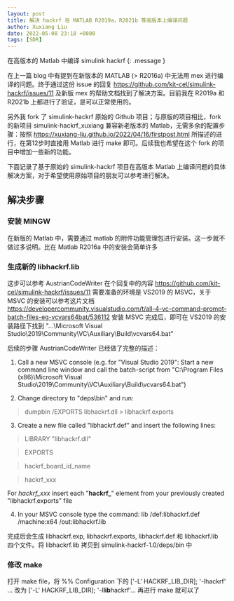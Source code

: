 ```yaml
---
layout: post
title: 解决 hackrf 在 MATLAB R2019a，R2021b 等高版本上编译问题
author: Xuxiang Liu
date: 2022-05-08 23:18 +0800
tags: [SDR]
---
```


在高版本的 Matlab 中编译 simulink hackrf 
{: .message }

在上一篇 blog 中有提到在新版本的 MATLAB (> R2016a) 中无法用 mex 进行编译的问题。终于通过这份 issue 的回复 <https://github.com/kit-cel/simulink-hackrf/issues/11> 及新版 mex 的帮助文档找到了解决方案。目前我在 R2019a 和 R2021b 上都进行了验证，是可以正常使用的。

另外我 fork 了 simulink-hackrf 原始的 Github 项目；与原版的项目相比，fork 的新项目 simulink-hackrf_xuxiang 兼容新老版本的 Matlab，无需多余的配置步骤：按照 <https://xuxiang-liu.github.io/2022/04/16/firstpost.html> 所描述的进行，在第12步时直接用 Matlab 进行 make 即可。后续我也希望在这个 fork 的项目中增加一些新的功能。

下面记录了基于原始的 simulink-hackrf 项目在高版本 Matlab 上编译问题的具体解决方案，对于希望使用原始项目的朋友可以参考进行解决。

## 解决步骤

### 安装 MINGW

在新版的 Matlab 中，需要通过 matlab 的附件功能管理包进行安装。这一步就不做过多说明。比在 Matlab R2016a 中的安装会简单许多

### 生成新的 libhackrf.lib

这步可以参考 AustrianCodeWriter 在个回复中的内容 <https://github.com/kit-cel/simulink-hackrf/issues/11> 需要准备的环境是 VS2019 的 MSVC，关于 MSVC 的安装可以参考这片文档 <https://developercommunity.visualstudio.com/t/all-4-vc-command-prompt-batch-files-eg-vcvars64bat/536112> 安装 MSVC 完成后，即可在 VS2019 的安装路径下找到 "...\Microsoft Visual Studio\2019\Community\VC\Auxiliary\Build\vcvars64.bat" 

后续的步骤 AustrianCodeWriter 已经做了完整的描述：

1. Call a new MSVC console (e.g. for "Visual Studio 2019": Start a new command line window and call the batch-script from "C:\Program Files (x86)\Microsoft Visual Studio\2019\Community\VC\Auxiliary\Build\vcvars64.bat")

2. Change directory to "deps\bin" and run:
> dumpbin /EXPORTS libhackrf.dll > libhackrf.exports

3. Create a new file called "libhackrf.def" and insert the following lines:

>  LIBRARY "libhackrf.dll"
   
>  EXPORTS
   
>  hackrf_board_id_name
   
>  hackrf_xxx
   
For _hackrf_xxx_ insert each "**hackrf_**" element from your previously created
   "libhackrf.exports" file

4. In your MSVC console type the command:
lib /def:libhackrf.def /machine:x64 /out:libhackrf.lib

完成后会生成 libhackrf.exp, libhackrf.exports, libhackrf.def 和 libhackrf.lib　四个文件。将 libhackrf.lib 拷贝到 simulink-hackrf-1.0/deps/bin 中

### 修改 make 

打开 make file，将 %% Configuration 下的 ['-L' HACKRF_LIB_DIR]; '-lhackrf' ... 改为 ['-L' HACKRF_LIB_DIR]; '-l**lib**hackrf'... 再进行 make 就可以了

